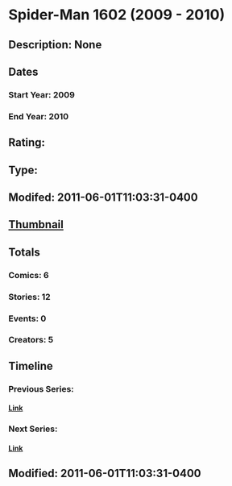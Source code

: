 # Spider-Man 1602 (2009 - 2010)
## Description: None
## Dates
### Start Year: 2009
### End Year: 2010
## Rating: 
## Type: 
## Modifed: 2011-06-01T11:03:31-0400
## [Thumbnail](http://i.annihil.us/u/prod/marvel/i/mg/5/90/4bb436026d0f1.jpg)
## Totals
### Comics: 6
### Stories: 12
### Events: 0
### Creators: 5
## Timeline
### Previous Series: 
#### [Link]()
### Next Series: 
#### [Link]()
## Modified: 2011-06-01T11:03:31-0400